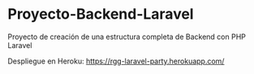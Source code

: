 # Proyecto-Backend-Laravel
 Proyecto de creación de una estructura completa de Backend con PHP Laravel

Despliegue en Heroku: https://rgg-laravel-party.herokuapp.com/
